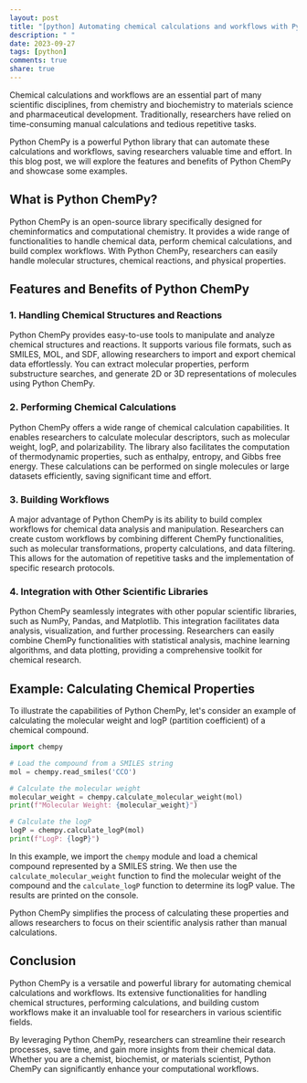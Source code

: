 ```yaml
---
layout: post
title: "[python] Automating chemical calculations and workflows with Python ChemPy"
description: " "
date: 2023-09-27
tags: [python]
comments: true
share: true
---
```


Chemical calculations and workflows are an essential part of many scientific disciplines, from chemistry and biochemistry to materials science and pharmaceutical development. Traditionally, researchers have relied on time-consuming manual calculations and tedious repetitive tasks.

Python ChemPy is a powerful Python library that can automate these calculations and workflows, saving researchers valuable time and effort. In this blog post, we will explore the features and benefits of Python ChemPy and showcase some examples.

## What is Python ChemPy?

Python ChemPy is an open-source library specifically designed for cheminformatics and computational chemistry. It provides a wide range of functionalities to handle chemical data, perform chemical calculations, and build complex workflows. With Python ChemPy, researchers can easily handle molecular structures, chemical reactions, and physical properties.

## Features and Benefits of Python ChemPy

### 1. Handling Chemical Structures and Reactions

Python ChemPy provides easy-to-use tools to manipulate and analyze chemical structures and reactions. It supports various file formats, such as SMILES, MOL, and SDF, allowing researchers to import and export chemical data effortlessly. You can extract molecular properties, perform substructure searches, and generate 2D or 3D representations of molecules using Python ChemPy.

### 2. Performing Chemical Calculations

Python ChemPy offers a wide range of chemical calculation capabilities. It enables researchers to calculate molecular descriptors, such as molecular weight, logP, and polarizability. The library also facilitates the computation of thermodynamic properties, such as enthalpy, entropy, and Gibbs free energy. These calculations can be performed on single molecules or large datasets efficiently, saving significant time and effort.

### 3. Building Workflows

A major advantage of Python ChemPy is its ability to build complex workflows for chemical data analysis and manipulation. Researchers can create custom workflows by combining different ChemPy functionalities, such as molecular transformations, property calculations, and data filtering. This allows for the automation of repetitive tasks and the implementation of specific research protocols.

### 4. Integration with Other Scientific Libraries

Python ChemPy seamlessly integrates with other popular scientific libraries, such as NumPy, Pandas, and Matplotlib. This integration facilitates data analysis, visualization, and further processing. Researchers can easily combine ChemPy functionalities with statistical analysis, machine learning algorithms, and data plotting, providing a comprehensive toolkit for chemical research.

## Example: Calculating Chemical Properties

To illustrate the capabilities of Python ChemPy, let's consider an example of calculating the molecular weight and logP (partition coefficient) of a chemical compound.

```python
import chempy

# Load the compound from a SMILES string
mol = chempy.read_smiles('CCO')

# Calculate the molecular weight
molecular_weight = chempy.calculate_molecular_weight(mol)
print(f"Molecular Weight: {molecular_weight}")

# Calculate the logP
logP = chempy.calculate_logP(mol)
print(f"LogP: {logP}")
```

In this example, we import the `chempy` module and load a chemical compound represented by a SMILES string. We then use the `calculate_molecular_weight` function to find the molecular weight of the compound and the `calculate_logP` function to determine its logP value. The results are printed on the console.

Python ChemPy simplifies the process of calculating these properties and allows researchers to focus on their scientific analysis rather than manual calculations.

## Conclusion

Python ChemPy is a versatile and powerful library for automating chemical calculations and workflows. Its extensive functionalities for handling chemical structures, performing calculations, and building custom workflows make it an invaluable tool for researchers in various scientific fields.

By leveraging Python ChemPy, researchers can streamline their research processes, save time, and gain more insights from their chemical data. Whether you are a chemist, biochemist, or materials scientist, Python ChemPy can significantly enhance your computational workflows.
